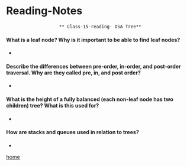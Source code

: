 
# Reading-Notes

                        ** Class-15-reading- DSA Tree**
                        
#### What is a leaf node? Why is it important to be able to find leaf nodes?

*

#### Describe the differences between pre-order, in-order, and post-order traversal. Why are they called pre, in, and post order?

*

#### What is the height of a fully balanced (each non-leaf node has two children) tree? What is this used for?

*

#### How are stacks and queues used in relation to trees?

*







[home](https://eyob1984.github.io/reading-notes/)
